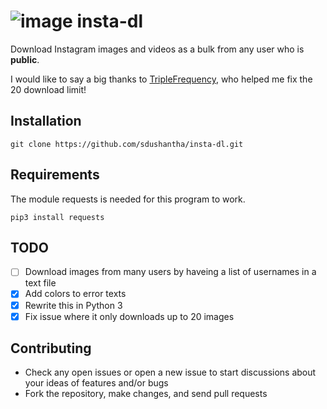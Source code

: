# ![image](https://user-images.githubusercontent.com/27065646/31065811-6dd88f9c-a748-11e7-9d57-2e0ae062f413.jpg) insta-dl
Download Instagram images and videos as a bulk from any user who is **public**. 

I would like to say a big thanks to [TripleFrequency](https://github.com/TripleFrequency), who helped me fix the 20 download limit!
## Installation
```batch
git clone https://github.com/sdushantha/insta-dl.git
 ```

## Requirements
The module requests is needed for this program to work.
```batch
pip3 install requests
```

## TODO
- [ ] Download images from many users by haveing a list of usernames in a text file
- [x] Add colors to error texts
- [x] Rewrite this in Python 3
- [x] Fix issue where it only downloads up to 20 images

## Contributing
* Check any open issues or open a new issue to start discussions about your ideas of features and/or bugs
* Fork the repository, make changes, and send pull requests

